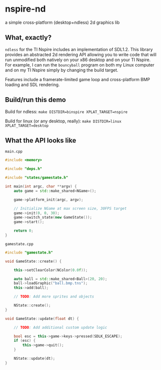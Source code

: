 
# nspire-nd

a simple cross-platform (desktop+ndless) 2d graphics lib


## What, exactly?

`ndless` for the TI Nspire includes an implementation of SDL1.2.
This library provides an abstracted 2d rendering API allowing
you to write code that will run unmodified both natively
on your x86 desktop and on your TI Nspire. For example, I can
run the `bouncyball` program on both my Linux computer and
on my TI Nspire simply by changing the build target.

Features include a framerate-limited game loop and
cross-platform BMP loading and SDL rendering.

## Build/run this demo

Build for ndless:
`make DISTDIR=binspire XPLAT_TARGET=nspire`

Build for linux (or any desktop, really):
`make DISTDIR=linux XPLAT_TARGET=desktop`

## What the API looks like

`main.cpp`
```cpp
#include <memory>

#include "deps.h"

#include "states/gamestate.h"

int main(int argc, char **argv) {
    auto game = std::make_shared<NGame>();

    game->platform_init(argc, argv);

    // Initialize NGame at max screen size, 30FPS target
    game->init(0, 0, 30);
    game->switch_state(new GameState());
    game->start();

    return 0;
}
```

`gamestate.cpp`
```cpp
#include "gamestate.h"

void GameState::create() {

    this->setClearColor(NColor(0.0f));

    auto ball = std::make_shared<Ball>(20, 20);
    ball->loadGraphic("ball.bmp.tns");
    this->add(ball);

    // TODO: Add more sprites and objects

    NState::create();
}

void GameState::update(float dt) {

    // TODO: Add additional custom update logic

    bool esc = this->game->keys->pressed(SDLK_ESCAPE);
    if (esc) {
        this->game->quit();
    }

    NState::update(dt);
}
```

